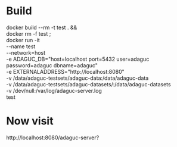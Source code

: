# Build

docker build --rm -t test . && \
docker rm -f test ; \
docker run -it \
  --name test \
  --network=host \
  -e ADAGUC_DB="host=localhost port=5432 user=adaguc password=adaguc dbname=adaguc" \
  -e EXTERNALADDRESS="http://localhost:8080" \
  -v /data/adaguc-testsets/adaguc-data:/data/adaguc-data \
  -v /data/adaguc-testsets/adaguc-datasets/:/data/adaguc-datasets \
  -v /dev/null:/var/log/adaguc-server.log \
   test

# Now visit
http://localhost:8080/adaguc-server?